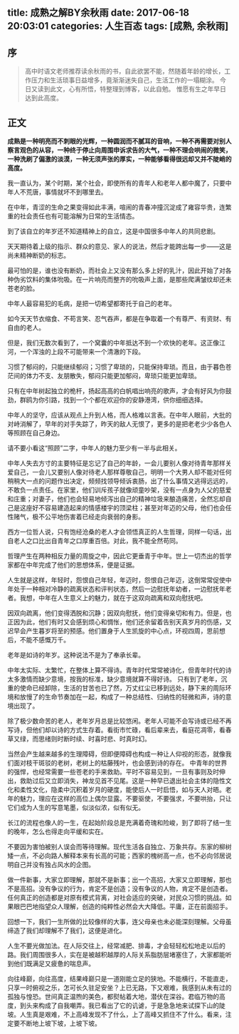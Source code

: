 title: 成熟之解BY余秋雨
date: 2017-06-18 20:03:01
categories: 人生百态
tags: [成熟, 余秋雨]
---
## 序
>	高中时语文老师推荐读余秋雨的书，自此欲罢不能，然随着年龄的增长，工作压力和生活琐事日益增多，竟渐渐迷失自己，生活工作的一塌糊涂。 今日又读到此文，心有所悟，特整理到博客，以此自勉。 惟愿有生之年早日达到此高度。


## 正文

__成熟是一种明亮而不刺眼的光辉，一种圆润而不腻耳的音响，一种不再需要对别人察言观色的从容，一种终于停止向周围申诉求告的大气，一种不理会哄闹的微笑，一种洗刷了偏激的淡漠，一种无须声张的厚实，一种能够看得很远却又并不陡峭的高度。__

我一直认为，某个时期，某个社会，即使所有的青年人和老年人都中魔了，只要中年人不荒唐，事情就坏不到哪里去。

在中年，青涩的生命之果变得如此丰满，喧闹的青春冲撞沉淀成了雍容华贵，连繁重的社会责任也有可能溶解为日常的生活情态。

到了该自立的年岁还不知道精神上的自立，这是中国很多中年人的共同悲剧。

天天期待着上级的指示、群众的意见、家人的说法，然后才能跨出每一步——这是尚未精神断奶的标志。

最可怕的是，谁也没有断奶，而社会上又没有那么多上好的乳汁，因此开始了对各种伪劣饮料的集体吮吸。在一片响亮而整齐的吮吸声上面，是那些爬满皱纹却还未苍老的脸。

中年人最容易犯的毛病，是把一切希望都寄托于自己的老年。

如今天天节衣缩食、不苟言笑、忍气吞声，都是在争取着一个有尊严、有资财、有自由的老人。

但是，我们无数次看到了，一个窝囊的中年抵达不到一个欢快的老年。这正像江河，一个浑浊的上段不可能带来一个清澈的下段。

习惯了郁闷的，只能继续郁闷；习惯了卑琐的，只能保持卑琐。而且，由于暮色苍茫间的体力不支、友朋散失，郁闷只能更加郁闷，卑琐只能更加卑琐。

只有在中年树起独立的桅杆，扬起高高的白帆唱出响亮的歌声，才会有好风为你鼓劲，群鸥为你引路，找到一个个都在欢迎你的安静港湾，供你细细选择。

中年人的坚守，应该从观点上升到人格，而人格难以言表。在中年人眼前，大批的对峙消解了，早年的对手失踪了，昨天的敌人无恨了，更多的是把老老少少各色人等照顾在自己身边。

请不要小看这“照顾”二字，中年人的魅力至少有一半与此相关。

中年人失去方寸的主要特征是忘记了自己的年龄，一会儿要别人像对待青年那样关爱自己，一会儿又要别人像对待老人那样尊敬自己，明明一个大男人却不能对任何稍稍大一点的问题作出决定，频频找领导倾诉衷肠，出了什么事情又逃得远远的，不敢负一点责任。在家里，他们训斥孩子就像顽童吵架，没有一点身为人父的慈爱和庄重；对妻子，他们也会轻易地倾泻出自己的精神垃圾来酿造痛苦，全然忘却自己是这座好不容易建造起来的情感楼宇的顶梁柱；甚至对年迈的父母，他们也会任性赌气，极不公平地伤害着已经走向衰弱的身影。

西方一位哲人说，只有饱经沧桑的老人才会领悟真正的人生哲理，同样一句话，出自老人之口比出自青年之口厚重百倍。对此，我不能全然苟同。

哲理产生在两种相反力量的周旋之中，因此它更垂青于中年。世上一切杰出的哲学家都在中年完成了他们的思想体系，便是证据。

人生就是这样，年轻时，怨恨自己年轻，年迈时，怨恨自己年迈，这倒常常促使中年处于一种相对冷静的疏离状态和评判状态，然后一边慰抚年幼者，一边慰抚年老者。我想，中年在人生意义上的魅力，就在于这双向疏离和双向慰抚吧。

因双向疏离，他们变得洒脱和沉静；因双向慰抚，他们变得亲切和有力。但是，也正因为此，他们有时又会感到烦心和惆怅，他们还余留着告别天真岁月的伤感，又迟早会产生暮岁将至的预感。他们置身于人生凯旋的中心点，环视四周，思前想后，不能不感慨万千。

老年是如诗的年岁。这种说法不是为了奉承长辈。

中年太实际、太繁忙，在整体上算不得诗。青年时代常常被诗化，但青年时代的诗太多激情而缺少意境，按我的标准，缺少意境就算不得好诗。
只有到了老年，沉重的使命已经卸除，生活的甘苦也已了然，万丈红尘已移到远处，静下来的周际环境和放慢了的生命节奏加在一起，构成了一种总结性、归纳性的轻微和声，诗的意境出现了。

除了极少数命苦的老人，老年岁月总是比较悠闲。老年人可能不会写诗或已经不再写诗，但他们却以诗的方式生存着。看街市忙碌，看后辈来去，看庭花凋零，看春草又绿，而思绪则时断时续、时喜时悲、时真时幻。

当然会产生越来越多的生理障碍，但即便障碍也构成一种让人仰视的形态，就像我们面对枝干斑驳的老树，老树上的枯藤残叶，也会感到诗的存在。
中青年的世界的强悍，也经常需要一些苍老的手来救助。平时不容易见到，一旦有事则及时伸出，救助过后又立即消失，神龙见首不见尾。这是一种早已退出社会主体的隐性文化和柔性文化，隐柔中沉积着岁月的硬度，能使后人一时启悟，如与天人对晤。老年的魅力，理应在这样的高位上偶尔显露。不要驱使，不要强求，不要哄抬，只让它们成为人生的写意笔墨，似淡似浓，似有似无。

长江的流程也像人的一生，在起始阶段总是充满着奇瑰和险峻，到了即将了结一生的晚年，怎么也得走向平缓和实在。

不要因为害怕被别人误会而等待理解。现代生活各自独立、万象共存。东家的柳树矮一点，不必向路人解释本来有长高的可能；西家的槐树高一点，也不必向邻居说明自己并没有独占风水的企图。

做一件新事，大家立即理解，那就不是新事；出一个高招，大家又立即理解，那也不是高招。没有争议的行为，肯定不是创造；没有争议的人物，肯定不是创造者。任何真正的创造都是对原有模式背离，对社会适应的突破，对民众习惯的挑战。如果眼巴巴地指望众人理解，创造的纯粹性必然会大大降低。平庸，正在前面招手。

回想一下，我们一生所做的比较像样的大事，连父母亲也未必能深刻理解。父母虽缔造了我们却理解不了我们，这便是进化。

人生不要光做加法。在人际交往上，经常减肥、排毒，才会轻轻松松地走以后的路。我们周围很多人，实在是被越积越厚的人际关系脂肪层堵塞住了，大家都能听到他们既满足又疲惫的喘息声。

向往峰巅，向往高度，结果峰巅只是一道刚能立足的狭地。不能横行，不能直走，只享一时俯视之乐，怎可长久驻足安坐？上已无路，下又艰难，我感到从未有过的孤独与惶恐。世间真正温煦的美色，都熨帖着大地，潜伏在深谷。君临万物的高度，到头来构成了自我嘲弄。我已看出了它的讥谑，于是急急地来试探下山的陡坡。人生真是艰难，不上高峰发现不了什么，上了高峰又抓住不了什么。看来，注定要不断地上坡下坡，上坡下坡。
